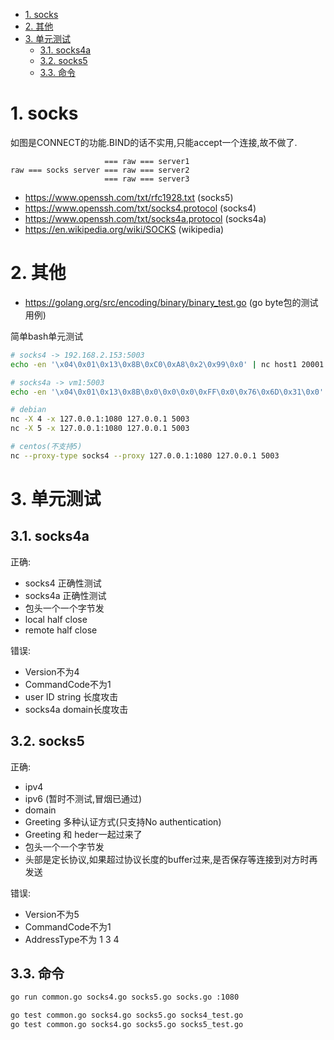<!-- TOC -->

- [1. socks](#1-socks)
- [2. 其他](#2-其他)
- [3. 单元测试](#3-单元测试)
    - [3.1. socks4a](#31-socks4a)
    - [3.2. socks5](#32-socks5)
    - [3.3. 命令](#33-命令)

<!-- /TOC -->


<a id="markdown-1-socks" name="1-socks"></a>
# 1. socks

如图是CONNECT的功能.BIND的话不实用,只能accept一个连接,故不做了.
```
                     === raw === server1  
raw === socks server === raw === server2  
                     === raw === server3  
```

* https://www.openssh.com/txt/rfc1928.txt (socks5)
* https://www.openssh.com/txt/socks4.protocol (socks4)
* https://www.openssh.com/txt/socks4a.protocol (socks4a)
* https://en.wikipedia.org/wiki/SOCKS (wikipedia)


<a id="markdown-2-其他" name="2-其他"></a>
# 2. 其他
* https://golang.org/src/encoding/binary/binary_test.go (go byte包的测试用例)


简单bash单元测试
```bash
# socks4 -> 192.168.2.153:5003
echo -en '\x04\0x01\0x13\0x8B\0xC0\0xA8\0x2\0x99\0x0' | nc host1 20001

# socks4a -> vm1:5003
echo -en '\x04\0x01\0x13\0x8B\0x0\0x0\0x0\0xFF\0x0\0x76\0x6D\0x31\0x0' | nc host1 20001

# debian 
nc -X 4 -x 127.0.0.1:1080 127.0.0.1 5003
nc -X 5 -x 127.0.0.1:1080 127.0.0.1 5003

# centos(不支持5)
nc --proxy-type socks4 --proxy 127.0.0.1:1080 127.0.0.1 5003
```


<a id="markdown-3-单元测试" name="3-单元测试"></a>
# 3. 单元测试

<a id="markdown-31-socks4a" name="31-socks4a"></a>
## 3.1. socks4a

正确:
* socks4 正确性测试
* socks4a 正确性测试
* 包头一个一个字节发
* local half close
* remote half close


错误:
* Version不为4
* CommandCode不为1
* user ID string 长度攻击
* socks4a domain长度攻击

<a id="markdown-32-socks5" name="32-socks5"></a>
## 3.2. socks5

正确:
* ipv4
* ipv6 (暂时不测试,冒烟已通过)
* domain
* Greeting 多种认证方式(只支持No authentication)
* Greeting 和 heder一起过来了
* 包头一个一个字节发
* 头部是定长协议,如果超过协议长度的buffer过来,是否保存等连接到对方时再发送

错误:
* Version不为5
* CommandCode不为1
* AddressType不为 1 3 4

<a id="markdown-33-命令" name="33-命令"></a>
## 3.3. 命令

```bash
go run common.go socks4.go socks5.go socks.go :1080

go test common.go socks4.go socks5.go socks4_test.go 
go test common.go socks4.go socks5.go socks5_test.go 
```
